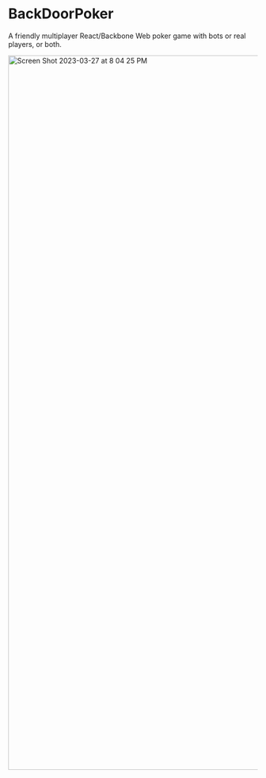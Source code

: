 # BackDoorPoker

A friendly multiplayer React/Backbone Web poker game with bots or real players, or both.

<img width="1440" alt="Screen Shot 2023-03-27 at 8 04 25 PM" src="https://user-images.githubusercontent.com/24409524/228100238-d9084aea-8204-4cd2-9d9f-fa837e93e472.png">

